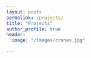 ```yaml
---
layout: posts
permalink: /projects/
title: "Projects"
author_profile: true
header:
  image: "/images/cranes.jpg"

---
```

